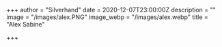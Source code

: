 +++
author = "Silverhand"
date = 2020-12-07T23:00:00Z
description = ""
image = "/images/alex.PNG"
image_webp = "/images/alex.webp"
title = "Alex Sabine"

+++
